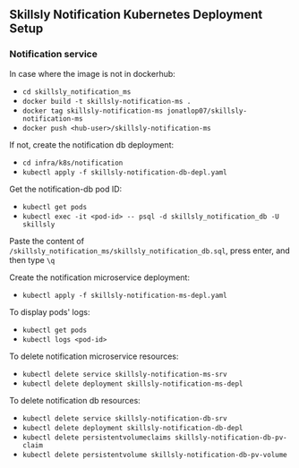 ## Skillsly Notification Kubernetes Deployment Setup
### Notification service
In case where the image is not in dockerhub:
- `cd skillsly_notification_ms`
- `docker build -t skillsly-notification-ms .`
- `docker tag skillsly-notification-ms jonatlop07/skillsly-notification-ms`
- `docker push <hub-user>/skillsly-notification-ms`

If not, create the notification db deployment:
- `cd infra/k8s/notification`
- `kubectl apply -f skillsly-notification-db-depl.yaml`

Get the notification-db pod ID:

- `kubectl get pods`
- `kubectl exec -it <pod-id> -- psql -d skillsly_notification_db -U skillsly`

Paste the content of `/skillsly_notification_ms/skillsly_notification_db.sql`, press enter, and then type `\q`

Create the notification microservice deployment:

- `kubectl apply -f skillsly-notification-ms-depl.yaml`

To display pods' logs:

- `kubectl get pods`
- `kubectl logs <pod-id>`

To delete notification microservice resources:

- `kubectl delete service skillsly-notification-ms-srv`
- `kubectl delete deployment skillsly-notification-ms-depl`

To delete notification db resources:

- `kubectl delete service skillsly-notification-db-srv`
- `kubectl delete deployment skillsly-notification-db-depl`
- `kubectl delete persistentvolumeclaims skillsly-notification-db-pv-claim`
- `kubectl delete persistentvolume skillsly-notification-db-pv-volume`

